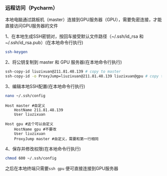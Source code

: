 ### 远程访问（Pycharm）

本地电脑通过跳板机（master）连接到GPU服务器（GPU），需要免密连接，才能直接访问GPU服务器的文件

1、在本地生成SSH密钥对，按回车接受默认文件路径（~/.ssh/id_rsa 和 ~/.ssh/id_rsa.pub）(在本地命令行执行)

```bash
ssh-keygen
```

2、将公钥复制到 master 和 GPU 服务器(在本地命令行执行)

```bash
ssh-copy-id liuzixuan@211.81.48.139 # copy to master
ssh-copy-id -o ProxyJump=liuzixuan@211.81.48.139 liuzixuan@gpu # copy to GPU server
```

3、编辑本地SSH配置(在本地命令行执行)

```bash
nano ~/.ssh/config
```

```
Host master #自定义
    HostName 211.81.48.139
    User liuzixuan

Host gpu #这个可以自定义
    HostName gpu #不要改
    User liuzixuan
    ProxyJump master #自定义，需要和第一行相同
```

4、保存并修改权限(在本地命令行执行)

```bash
chmod 600 ~/.ssh/config
```

之后在本地终端只需要`ssh gpu` 便可直接连接到GPU服务器

